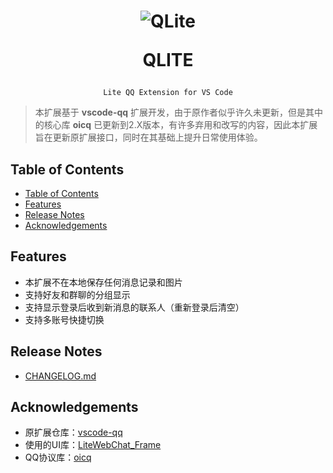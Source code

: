 <h1 align="center">
    <img src="./ico.ico" alt="QLite">
    <p>QLITE</p>
</h1>

<div align="center">

    Lite QQ Extension for VS Code

</div>

> 本扩展基于 **vscode-qq** 扩展开发，由于原作者似乎许久未更新，但是其中的核心库 **oicq** 已更新到2.X版本，有许多弃用和改写的内容，因此本扩展旨在更新原扩展接口，同时在其基础上提升日常使用体验。

## Table of Contents
- [Table of Contents](#table-of-contents)
- [Features](#features)
- [Release Notes](#release-notes)
- [Acknowledgements](#acknowledgements)

## Features
- 本扩展不在本地保存任何消息记录和图片
- 支持好友和群聊的分组显示
- 支持显示登录后收到新消息的联系人（重新登录后清空）
- 支持多账号快捷切换

## Release Notes
- [CHANGELOG.md](./CHANGELOG.md)

## Acknowledgements
- 原扩展仓库：[vscode-qq](https://github.com/takayama-lily/vscode-qq)
- 使用的UI库：[LiteWebChat_Frame](https://github.com/MorFansLab/LiteWebChat_Frame)
- QQ协议库：[oicq](https://github.com/takayama-lily/oicq)

